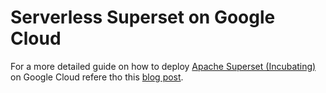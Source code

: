 # Serverless Superset on Google Cloud

For a more detailed guide on how to deploy [Apache Superset (Incubating)](https://superset.incubator.apache.org/) on Google Cloud refere tho this [blog post](https://medium.com/@feroult/serverless-superset-on-google-cloud-87d3cf324845).


